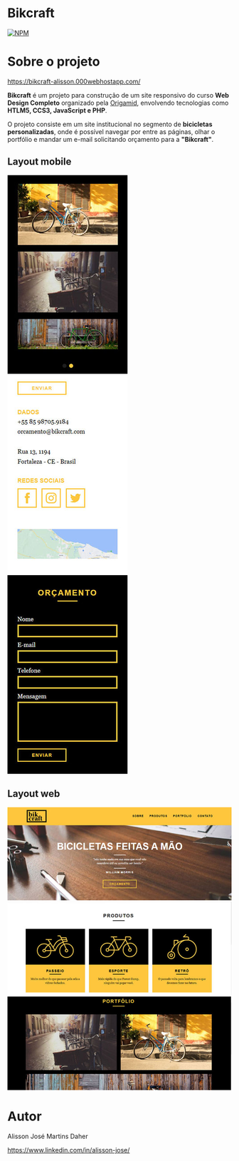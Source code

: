 # Bikcraft
[![NPM](https://img.shields.io/npm/l/react)](https://github.com/youssfbr/bikcraft/blob/main/LICENSE) 

# Sobre o projeto

https://bikcraft-alisson.000webhostapp.com/

**Bikcraft** é um projeto para construção de um site responsivo do curso **Web Design Completo** organizado pela [Origamid](https://www.origamid.com/ "Site da Origamid"), envolvendo tecnologias como **HTLM5, CCS3, JavaScript e PHP**.

O projeto consiste em um site institucional no segmento de **bicicletas personalizadas**, onde é possível navegar por entre as páginas, olhar o portfólio e mandar um e-mail solicitando orçamento para a **"Bikcraft"**.

## Layout mobile
![Mobile 1](https://github.com/youssfbr/assets/blob/160d810a36da571e3ae3edc4b47c040fb9e8a96a/bikecraft/img/mobile/_mobile-portfolio_.jpg)
![Mobile 2](https://github.com/youssfbr/assets/blob/160d810a36da571e3ae3edc4b47c040fb9e8a96a/bikecraft/img/mobile/_contato_.jpg) 
![Mobile 3](https://github.com/youssfbr/assets/blob/160d810a36da571e3ae3edc4b47c040fb9e8a96a/bikecraft/img/mobile/_mobile-orcamento-produtos_.jpg)

## Layout web
![Web 1](https://github.com/youssfbr/assets/blob/main/bikecraft/web/_web-intro-home.jpg)
![Web 2](https://github.com/youssfbr/assets/blob/main/bikecraft/web/_web-produtos-home.jpg)
![Web 3](https://github.com/youssfbr/assets/blob/main/bikecraft/web/_web-portfolio-home.jpg)

# Autor

Alisson José Martins Daher

https://www.linkedin.com/in/alisson-jose/
